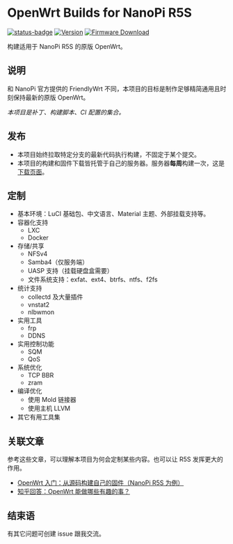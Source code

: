 # OpenWrt Builds for NanoPi R5S

[![status-badge](https://x86-ci.hentioe.dev/api/badges/1/status.svg)](https://x86-ci.hentioe.dev/repos/1)
[![Version](https://img.shields.io/badge/version-24.10-skyblue)](https://github.com/openwrt/openwrt/tree/openwrt-24.10)
[![Firmware Download](https://img.shields.io/badge/download-firmware-pink)](https://openwrt.hentioe.dev/dist/)

构建适用于 NanoPi R5S 的原版 OpenWrt。

## 说明

和 NanoPi 官方提供的 FriendlyWrt 不同，本项目的目标是制作足够精简通用且时刻保持最新的原版 OpenWrt。

_本项目是补丁、构建脚本、CI 配置的集合。_

## 发布

- 本项目始终拉取特定分支的最新代码执行构建，不固定于某个提交。
- 本项目的构建和固件下载皆托管于自己的服务器。服务器**每周**构建一次，这是[下载页面](https://openwrt.hentioe.dev/dist/)。

## 定制

- 基本环境：LuCI 基础包、中文语言、Material 主题、外部挂载支持等。
- 容器化支持
  - LXC
  - Docker
- 存储/共享
  - NFSv4
  - Samba4（仅服务端）
  - UASP 支持（挂载硬盘盒需要）
  - 文件系统支持：exfat、ext4、btrfs、ntfs、f2fs
- 统计支持
  - collectd 及大量插件
  - vnstat2
  - nlbwmon
- 实用工具
  - frp
  - DDNS
- 实用控制功能
  - SQM
  - QoS
- 系统优化
  - TCP BBR
  - zram
- 编译优化
  - 使用 Mold 链接器
  - 使用主机 LLVM
- 其它有用工具集

## 关联文章

参考这些文章，可以理解本项目为何会定制某些内容。也可以让 R5S 发挥更大的作用。

- [OpenWrt 入门：从源码构建自己的固件（NanoPi R5S 为例）](https://blog.hentioe.dev/posts/openwrt-getting-started-build-your-own-image.html)
- [知乎回答：OpenWrt 能做哪些有趣的事？](https://www.zhihu.com/question/568604090/answer/3251350523)

## 结束语

有其它问题可创建 issue 跟我交流。
